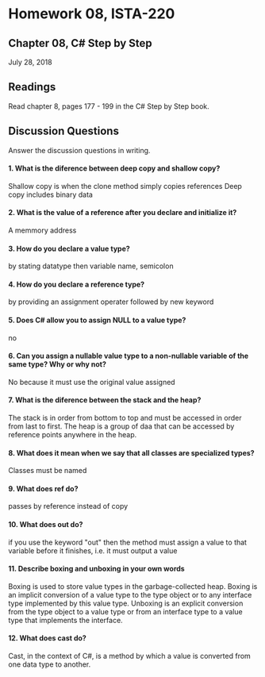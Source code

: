 # Homework 08, ISTA-220
## Chapter 08, C# Step by Step
July 28, 2018

## Readings
Read chapter 8, pages 177 - 199 in the C# Step by Step book.
## Discussion Questions
Answer the discussion questions in writing.
#### 1. What is the diference between deep copy and shallow copy?
Shallow copy is when the clone method simply copies references  Deep copy includes binary data

#### 2. What is the value of a reference after you declare and initialize it?
A memmory address

#### 3. How do you declare a value type?
by stating datatype then variable name, semicolon

#### 4. How do you declare a reference type?
 by providing an assignment operater followed by new keyword

#### 5. Does C# allow you to assign NULL to a value type?
no

#### 6. Can you assign a nullable value type to a non-nullable variable of the same type? Why or why not?
No because it must use the original value assigned

#### 7. What is the diference between the stack and the heap?
The stack is in order from bottom to top and must be accessed in order from last to first. The heap is a group of daa that can be accessed by reference points anywhere in the heap.

#### 8. What does it mean when we say that all classes are specialized types?
Classes must be named

#### 9. What does ref do?
passes by reference instead of copy

#### 10. What does out do?
if you use the keyword "out" then the method must assign a value to that variable before it finishes, i.e. it must output a value

#### 11. Describe boxing and unboxing in your own words
Boxing is used to store value types in the garbage-collected heap. Boxing is an implicit conversion of a value type to the type object or to any interface type implemented by this value type. Unboxing is an explicit conversion from the type object to a value type or from an interface type to a value type that implements the interface.


#### 12. What does cast do?
Cast, in the context of C#, is a method by which a value is converted from one data type to another.
